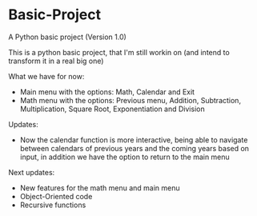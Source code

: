 # Basic-Project
A Python basic project (Version 1.0)

This is a python basic project, that I'm still workin on (and intend to transform it in a real big one)

What we have for now:
- Main menu with the options: Math, Calendar and Exit
- Math menu with the options: Previous menu, Addition, Subtraction, Multiplication, Square Root, Exponentiation and Division

Updates:
- Now the calendar function is more interactive, being able to navigate between calendars of previous years and the coming years based on input, in addition we have the option to return to the main menu

Next updates:
- New features for the math menu and main menu
- Object-Oriented code
- Recursive functions

